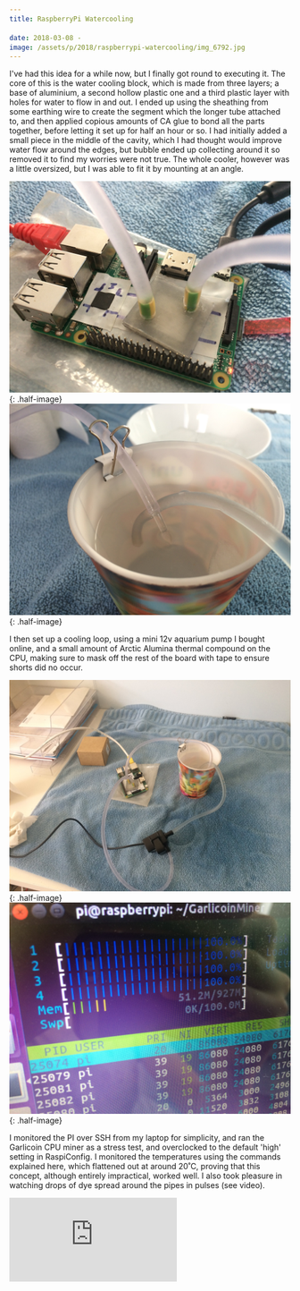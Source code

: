 ```yaml
---
title: RaspberryPi Watercooling

date: 2018-03-08 -
image: /assets/p/2018/raspberrypi-watercooling/img_6792.jpg
---
```


I've had this idea for a while now, but I finally got round to executing it.
The core of this is the water cooling block, which is made from three layers; a base of aluminium, a second hollow plastic one and a third plastic layer with holes for water to flow in and out. I ended up using the sheathing from some earthing wire to create the segment which the longer tube attached to, and then applied copious amounts of CA glue to bond all the parts together, before letting it set up for half an hour or so. I had initially added a small piece in the middle of the cavity, which I had thought would improve water flow around the edges, but bubble ended up collecting around it so removed it to find my worries were not true. The whole cooler, however was a little oversized, but I was able to fit it by mounting at an angle.

![](/assets/p/2018/raspberrypi-watercooling/img_6792.jpg){: .half-image}
![](/assets/p/2018/raspberrypi-watercooling/img_6791.jpg){: .half-image}

I then set up a cooling loop, using a mini 12v aquarium pump I bought online, and a small amount of Arctic Alumina thermal compound on the CPU, making sure to mask off the rest of the board with tape to ensure shorts did no occur.

![](/assets/p/2018/raspberrypi-watercooling/img_6790.jpg){: .half-image}
![](/assets/p/2018/raspberrypi-watercooling/img_6794.jpg){: .half-image}

I monitored the PI over SSH from my laptop for simplicity, and ran the Garlicoin CPU miner as a stress test, and overclocked to the default 'high' setting in RaspiConfig. I monitored the temperatures using the commands explained here, which flattened out at around 20˚C, proving that this concept, although entirely impractical, worked well. I also took pleasure in watching drops of dye spread around the pipes in pulses (see video).

<iframe src="https://www.youtube.com/embed/hgnU9K_aeco?rel=0" frameborder="0" allow="autoplay; encrypted-media" allowfullscreen></iframe>
